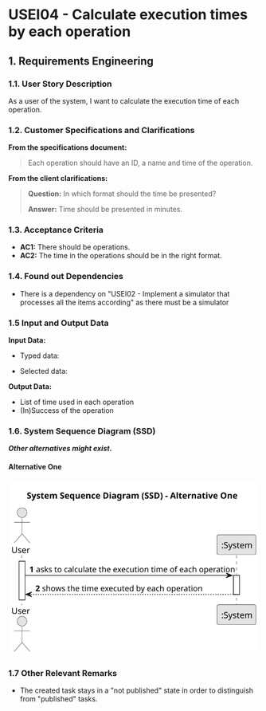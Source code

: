 # USEI04 - Calculate execution times by each operation


## 1. Requirements Engineering

### 1.1. User Story Description

As a user of the system, I want to calculate the execution time of each operation.

### 1.2. Customer Specifications and Clarifications

**From the specifications document:**

>	Each operation should have an ID, a name and time of the operation.

**From the client clarifications:**

> **Question:** In which format should the time be presented?
>
> **Answer:** Time should be presented in minutes.

### 1.3. Acceptance Criteria

* **AC1:** There should be operations.
* **AC2:** The time in the operations should be in the right format.

### 1.4. Found out Dependencies

* There is a dependency on "USEI02 - Implement a simulator that processes all the items according" as there must be a simulator

### 1.5 Input and Output Data

**Input Data:**

* Typed data:

* Selected data:

**Output Data:**

* List of time used in each operation
* (In)Success of the operation

### 1.6. System Sequence Diagram (SSD)

**_Other alternatives might exist._**

#### Alternative One

![System Sequence Diagram - Alternative One](svg/usei04-system-sequence-diagram-alternative-one-System_Sequence_Diagram__SSD____Alternative_One.svg)

### 1.7 Other Relevant Remarks

* The created task stays in a "not published" state in order to distinguish from "published" tasks.
